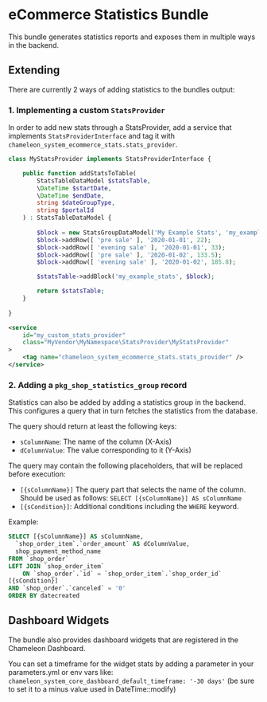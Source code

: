 # eCommerce Statistics Bundle

This bundle generates statistics reports and exposes them in multiple ways
in the backend.

## Extending

There are currently 2 ways of adding statistics to the bundles output:

### 1. Implementing a custom `StatsProvider`
In order to add new stats through a StatsProvider, add a service that implements `StatsProviderInterface` and tag it with `chameleon_system_ecommerce_stats.stats_provider`.

```php
class MyStatsProvider implements StatsProviderInterface {

    public function addStatsToTable(
        StatsTableDataModel $statsTable,
        \DateTime $startDate,
        \DateTime $endDate,
        string $dateGroupType,
        string $portalId
    ) : StatsTableDataModel {
    
        $block = new StatsGroupDataModel('My Example Stats', 'my_example_stats');
        $block->addRow([ 'pre sale' ], '2020-01-01', 22);
        $block->addRow([ 'evening sale' ], '2020-01-01', 33);
        $block->addRow([ 'pre sale' ], '2020-01-02', 133.5);
        $block->addRow([ 'evening sale' ], '2020-01-02', 185.8);

        $statsTable->addBlock('my_example_stats', $block);

        return $statsTable;
    }
    
}
```

```xml
<service
    id="my_custom_stats_provider"
    class="MyVendor\MyNamespace\StatsProvider\MyStatsProvider"
>
    <tag name="chameleon_system_ecommerce_stats.stats_provider" />
</service>

```

### 2. Adding a `pkg_shop_statistics_group` record

Statistics can also be added by adding a statistics group in the backend. This
configures a query that in turn fetches the statistics from the database.

The query should return at least the following keys:

* `sColumnName`: The name of the column (X-Axis)
* `dColumnValue`: The value corresponding to it (Y-Axis)

The query may contain the following placeholders, that will be replaced before
execution:

* `[{sColumnName}]` The query part that selects the name of the column. Should be used as follows: `SELECT [{sColumnName}] AS sColumnName`
* `[{sCondition}]`: Additional conditions including the `WHERE` keyword.

Example:

```sql
SELECT [{sColumnName}] AS sColumnName,
  `shop_order_item`.`order_amount` AS dColumnValue,
  shop_payment_method_name
FROM `shop_order`
LEFT JOIN `shop_order_item` 
    ON `shop_order`.`id` = `shop_order_item`.`shop_order_id`
[{sCondition}]
AND `shop_order`.`canceled` = '0'
ORDER BY datecreated
```

## Dashboard Widgets

The bundle also provides dashboard widgets that are registered in the Chameleon Dashboard.

You can set a timeframe for the widget stats by adding a parameter in your parameters.yml or env vars
like: `chameleon_system_core_dashboard_default_timeframe: '-30 days'` (be sure to set it to a minus value used in DateTime::modify)